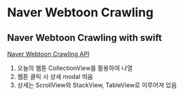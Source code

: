 # Naver Webtoon Crawling
## Naver Webtoon Crawling with swift

[Naver Webtoon Crawling API](https://webtoon-crawler.nomadcoders.workers.dev)

1. 오늘의 웹툰 CollectionView를 활용하여 나열
2. 웹툰 클릭 시 상세 modal 띄움
3. 상세는 ScrollView와 StackView, TableView로 이루어져 있음
